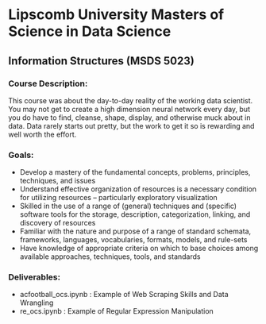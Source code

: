 # Lipscomb University Masters of Science in Data Science

## Information Structures (MSDS 5023)

### Course Description:

This course was about the day-to-day reality of the working data scientist. You may not get to 
create a high dimension neural network every day, but you do have to find, cleanse, shape, display, 
and otherwise muck about in data. Data rarely starts out pretty, but the work to get it so is 
rewarding and well worth the effort.

### Goals:
- Develop a mastery of the fundamental concepts, problems, principles, techniques, and issues 
- Understand effective organization of resources is a necessary condition for utilizing resources – 
  particularly exploratory visualization
- Skilled in the use of a range of (general) techniques and (specific) software tools for the
  storage, description, categorization, linking, and discovery of resources
- Familiar with the nature and purpose of a range of standard schemata, frameworks, languages, 
  vocabularies, formats, models, and rule-sets
- Have knowledge of appropriate criteria on which to base choices among available approaches, 
  techniques, tools, and standards


### Deliverables:
- acfootball_ocs.ipynb : Example of Web Scraping Skills and Data Wrangling
- re_ocs.ipynb : Example of Regular Expression Manipulation
